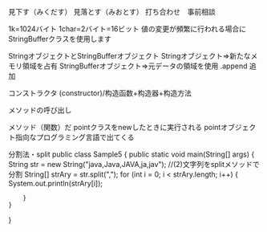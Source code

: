 見下す（みくだす）
見落とす（みおとす）
打ち合わせ　事前相談


1k=1024バイト
1char=2バイト=16ビット
値の変更が頻繁に行われる場合にStringBufferクラスを使用します

StringオブジェクトとStringBufferオブジェクト
Stringオブジェクト⇒新たなメモリ領域を占有
StringBufferオブジェクト⇒元データの領域を使用
.append 追加

コンストラクタ (constructor)/构造函数+构造器+构造方法

メソッドの呼び出し

メソッド（関数）だ
pointクラスをnewしたときに実行される
pointオブジェクト指向なプログラミング言語で出てくる

分割法・split
public class Sample5 {
    public static void main(String[] args) {
        String str = new String("java,Java,JAVA,ja,jav");
        //(2)文字列をsplitメソッドで分割
        String[] strAry = str.split(",");
        for (int i = 0; i < strAry.length; i++) {
            System.out.println(strAry[i]);

        }
    }
}
